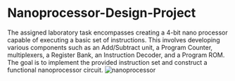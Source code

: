 # Nanoprocessor-Design-Project
The assigned laboratory task encompasses creating a 4-bit nano processor capable of executing a basic set of instructions. This involves developing various components such as an Add/Subtract unit, a Program Counter, multiplexers, a Register Bank, an Instruction Decoder, and a Program ROM. The goal is to implement the provided instruction set and construct a functional nanoprocessor circuit.
![nanoprocessor](https://github.com/user-attachments/assets/9b987f7e-f83f-4682-8c0d-48f44881cb62)


